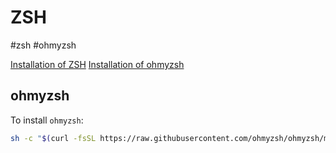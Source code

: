 # ZSH
#zsh #ohmyzsh

[Installation of ZSH](https://github.com/ohmyzsh/ohmyzsh/wiki/Installing-ZSH)
[Installation of ohmyzsh](https://github.com/ohmyzsh/ohmyzsh/)

## ohmyzsh

To install `ohmyzsh`:
```bash
sh -c "$(curl -fsSL https://raw.githubusercontent.com/ohmyzsh/ohmyzsh/master/tools/install.sh)"
```

